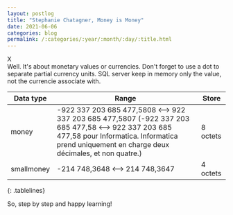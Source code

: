 ```yaml
---
layout: postlog
title: "Stephanie Chatagner, Money is Money"
date: 2021-06-06
categories: blog
permalink: /:categories/:year/:month/:day/:title.html
---
```

X      
Well. It's about monetary values or currencies. Don't forget to use a dot to separate partial currency units. SQL server keep in memory only the value, not the currencie associate with.    

|Data type |Range |Store |
|-|-|-|
| money | 	-922 337 203 685 477,5808 <--> 922 337 203 685 477,5807 (-922 337 203 685 477,58 <--> 922 337 203 685 477,58 pour Informatica. Informatica prend uniquement en charge deux décimales, et non quatre.) 	| 8 octets |
| smallmoney |	-214 748,3648 <--> 214 748,3647 	 | 4 octets|
{: .tablelines}

So, step by step and happy learning!
